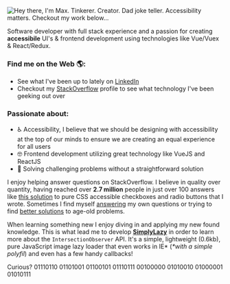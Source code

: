 <!--- 
# Hey there! You've found an Easter Egg, this text only displays if you view the RAW source of this README :)
- Want to know how I added this README to my profile or how I added the animation to my profile... search no more!

## Want to add a README like this to your profile page?
- It's super simple. All you need to do is create a new repository and name it identical to your GitHub username. Then click the "Add README.md" button. Now you can edit the README directly in your browser. Alternatively you can clone the repo and edit it in your favorite IDE. 

## Want to know how I did the .gif animation on my profile?
- Here is a pen I threw together https://codepen.io/maxshuty/pen/NWpWGpj by combining a couple other pens from other awesome developers to create the animation. Then I used a screen capture tool to convert it to a .gif (pronounced jiff, but we can fight about that later). Finally I uploaded the file to my `maxshuty/maxshuty` repo where this README resides. The implementation is simple enough below.

## Contact me
- If you would like to contact me you can reach me via email at my first name (Max) plus my last name (Poshusta) at Googles email domain (period or not, either works).

--->

![Hey there, I'm Max. Tinkerer. Creator. Dad joke teller. Accessibility matters. Checkout my work below...](https://github.com/maxshuty/maxshuty/blob/main/maxs-profile-animation.gif)

Software developer with full stack experience and a passion for creating **accessibile** UI's & frontend development using technologies like Vue/Vuex & React/Redux.

### Find me on the Web 🌎:
- See what I've been up to lately on [LinkedIn](https://www.linkedin.com/in/maxposhusta)
- Checkout my [StackOverflow](https://stackoverflow.com/users/4826740/maxshuty) profile to see what technology I've been geeking out over


### Passionate about:
- ♿ Accessibility, I believe that we should be designing with accessibility at the top of our minds to ensure we are creating an equal experience for all users
- 🤓 Frontend development utilizing great technology like VueJS and ReactJS
- 🧙 Solving challenging problems without a straightforward solution

I enjoy helping answer questions on StackOverflow. I believe in quality over quantity, having reached over **2.7 million** people in just over 100 answers like [this solution](https://stackoverflow.com/a/58570835/4826740) to pure CSS accessible checkboxes and radio buttons that I wrote. Sometimes I find myself [answering](https://stackoverflow.com/questions/67356599/the-deep-selector-is-not-working-using-sass-loader-in-my-vuejs-application) my own questions or trying to find [better solutions](https://stackoverflow.com/questions/40730116/scroll-to-bottom-of-div-with-vue-js/57661780#57661780) to age-old problems.

When learning something new I enjoy diving in and applying my new found knowledge. This is what lead me to develop [**SimplyLazy**](https://github.com/maxshuty/simply-lazy) in order to learn more about the `IntersectionObserver` API. It's a simple, lightweight (0.6kb), pure JavaScript image lazy loader that even works in IE* (_*with a simple polyfil_) and even has a few handy callbacks!

Curious? 01110110 01101001 01100101 01110111 00100000 01010010 01000001 01010111
